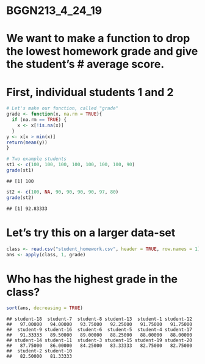 BGGN213\_4\_24\_19
================

# We want to make a function to drop the lowest homework grade and give the student’s \# average score.

# First, individual students 1 and 2

``` r
# Let's make our function, called "grade"
grade <- function(x, na.rm = TRUE){
  if (na.rm == TRUE) {
    x <- x[!is.na(x)]
  }
y <- x[x > min(x)]
return(mean(y))
}

# Two example students
st1 <- c(100, 100, 100, 100, 100, 100, 100, 90)
grade(st1)
```

    ## [1] 100

``` r
st2 <- c(100, NA, 90, 90, 90, 90, 97, 80)
grade(st2)
```

    ## [1] 92.83333

# Let’s try this on a larger data-set

``` r
class <- read.csv("student_homework.csv", header = TRUE, row.names = 1)
ans <- apply(class, 1, grade)
```

# Who has the highest grade in the class?

``` r
sort(ans, decreasing = TRUE)
```

    ## student-18  student-7  student-8 student-13  student-1 student-12 
    ##   97.00000   94.00000   93.75000   92.25000   91.75000   91.75000 
    ##  student-9 student-16  student-6  student-5  student-4 student-17 
    ##   91.33333   89.50000   89.00000   88.25000   88.00000   88.00000 
    ## student-14 student-11  student-3 student-15 student-19 student-20 
    ##   87.75000   86.00000   84.25000   83.33333   82.75000   82.75000 
    ##  student-2 student-10 
    ##   82.50000   81.33333
